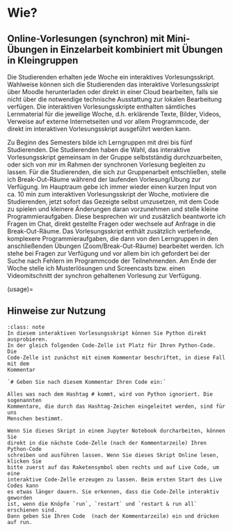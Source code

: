 # Wie?

## Online-Vorlesungen (synchron) mit Mini-Übungen in Einzelarbeit kombiniert mit Übungen in Kleingruppen
Die Studierenden erhalten jede Woche ein interaktives Vorlesungsskript. Wahlweise können sich die Studierenden das interaktive Vorlesungsskript über Moodle herunterladen oder direkt in einer Cloud bearbeiten, falls sie nicht über die notwendige technische Ausstattung zur lokalen Bearbeitung verfügen. Die interaktiven Vorlesungsskripte enthalten sämtliches Lernmaterial für die jeweilige Woche, d.h. erklärende Texte, Bilder, Videos, Verweise auf externe Internetseiten und vor allem Programmcode, der direkt im interaktiven Vorlesungsskript ausgeführt werden kann. 

Zu Beginn des Semesters bilde ich Lerngruppen mit drei bis fünf Studierenden. Die Studierenden haben die Wahl, das interaktive Vorlesungsskript gemeinsam in der Gruppe selbstständig durchzuarbeiten, oder sich von mir im Rahmen der synchronen Vorlesung begleiten zu lassen. Für die Studierenden, die sich zur Gruppenarbeit entschließen, stelle ich Break-Out-Räume während der laufenden Vorlesung/Übung zur Verfügung. Im Hauptraum gebe ich immer wieder einen kurzen Input von ca. 10 min zum interaktiven Vorlesungsskript der Woche, motiviere die Studierenden, jetzt sofort das Gezeigte selbst umzusetzen, mit dem Code zu spielen und kleinere Änderungen daran vorzunehmen und stelle kleine Programmieraufgaben. Diese besprechen wir und zusätzlich  beantworte ich Fragen im Chat, direkt gestellte Fragen oder wechsele auf Anfrage in die Break-Out-Räume. Das Vorlesungsskript enthält zusätzlich vertiefende, komplexere Programmieraufgaben, die dann von den Lerngruppen in den anschließenden Übungen (Zoom/Break-Out-Räume) bearbeitet werden. Ich stehe bei Fragen zur Verfügung und vor allem bin ich gefordert bei der Suche nach Fehlern im Programmcode der Teilnehmenden. Am Ende der Woche stelle ich Musterlösungen und Screencasts bzw. einen Videomitschnitt der synchron gehaltenen Vorlesung zur Verfügung.

(usage)=
## Hinweise zur Nutzung

```{admonition} Hinweise zum interaktiven Nutzen dieses Vorlesungsskriptes
:class: note
In diesem interaktiven Vorlesungsskript können Sie Python direkt ausprobieren.
In der gleich folgenden Code-Zelle ist Platz für Ihren Python-Code. Die
Code-Zelle ist zunächst mit einem Kommentar beschriftet, in diese Fall mit dem
Kommentar 

`# Geben Sie nach diesem Kommentar Ihren Code ein:`

Alles was nach dem Hashtag # kommt, wird von Python ignoriert. Die sogenannten
Kommentare, die durch das Hashtag-Zeichen eingeleitet werden, sind für uns
Menschen bestimmt.

Wenn Sie dieses Skript in einem Jupyter Notebook durcharbeiten, können Sie
direkt in die nächste Code-Zelle (nach der Kommentarzeile) Ihren Python-Code
schreiben und ausführen lassen. Wenn Sie dieses Skript Online lesen, klicken Sie
bitte zuerst auf das Raketensymbol oben rechts und auf Live Code, um eine
interaktive Code-Zelle erzeugen zu lassen. Beim ersten Start des Live Codes kann
es etwas länger dauern. Sie erkennen, dass die Code-Zelle interaktiv geworden
ist, wenn die Knöpfe `run`, `restart` und `restart & run all` erschienen sind.
Dann geben Sie Ihren Code  (nach der Kommentarzeile) ein und drücken auf run.